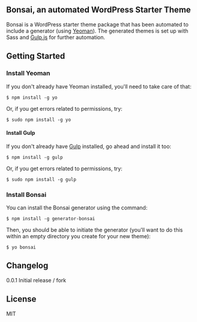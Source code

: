 ## Bonsai, an automated WordPress Starter Theme

Bonsai is a WordPress starter theme package that has been automated to include a generator (using [Yeoman](http://yeoman.io)). The generated themes is set up with Sass and [Gulp.js](http://gulpjs.com) for further automation.

## Getting Started

### Install Yeoman

If you don't already have Yeoman installed, you'll need to take care of that:

```
$ npm install -g yo
```

Or, if you get errors related to permissions, try:

```
$ sudo npm install -g yo
```

#### Install Gulp

If you don't already have [Gulp](http://gulpjs.com/) installed, go ahead and install it too:
```
$ npm install -g gulp
```
Or, if you get errors related to permissions, try:

```
$ sudo npm install -g gulp
```

### Install Bonsai


You can install the Bonsai generator using the command:

```
$ npm install -g generator-bonsai
```

Then, you should be able to initiate the generator (you'll want to do this within an empty directory you create for your new theme):

```
$ yo bonsai
```

## Changelog

0.0.1 Initial release / fork


## License

MIT
